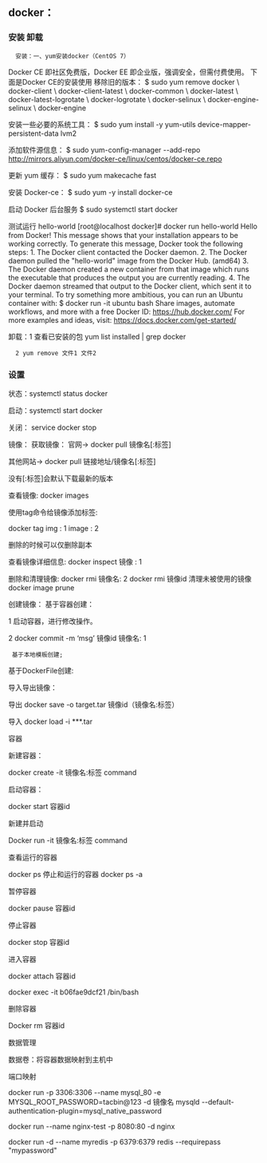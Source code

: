## docker：

### 安装 卸载
      安装：一、yum安装docker（CentOS 7）
Docker CE 即社区免费版，Docker EE 即企业版，强调安全，但需付费使用。
下面是Docker CE的安装使用
 移除旧的版本：
  $ sudo yum remove docker \                  docker-client \                  docker-client-latest \                  docker-common \                  docker-latest \                  docker-latest-logrotate \                  docker-logrotate \                  docker-selinux \                  docker-engine-selinux \                  docker-engine
 
 安装一些必要的系统工具：
  $ sudo yum install -y yum-utils device-mapper-persistent-data lvm2
 
 添加软件源信息：
  $ sudo yum-config-manager --add-repo http://mirrors.aliyun.com/docker-ce/linux/centos/docker-ce.repo
 
 更新 yum 缓存：
  $ sudo yum makecache fast
 
 安装 Docker-ce：
  $ sudo yum -y install docker-ce
 
 启动 Docker 后台服务
  $ sudo systemctl start docker
 
 测试运行 hello-world
      [root@localhost docker]# docker run hello-world           Hello from Docker!          This message shows that your installation appears to be working correctly.           To generate this message, Docker took the following steps:          1\. The Docker client contacted the Docker daemon.          2\. The Docker daemon pulled the "hello-world" image from the Docker Hub.              (amd64)          3\. The Docker daemon created a new container from that image which runs the              executable that produces the output you are currently reading.          4\. The Docker daemon streamed that output to the Docker client, which sent it              to your terminal.           To try something more ambitious, you can run an Ubuntu container with:          $ docker run -it ubuntu bash           Share images, automate workflows, and more with a free Docker ID:          https://hub.docker.com/           For more examples and ideas, visit:          https://docs.docker.com/get-started/

      
      
 卸载：1 查看已安装的包 yum list installed | grep docker

      2 yum remove 文件1 文件2


### 设置
状态：systemctl status docker

启动：systemctl start docker

关闭： service docker stop

镜像：
获取镜像：
官网-> docker pull 镜像名[:标签]

其他网站-> docker pull 链接地址/镜像名[:标签]

没有[:标签]会默认下载最新的版本

查看镜像:
docker images

使用tag命令给镜像添加标签:

docker tag img : 1  image : 2

删除的时候可以仅删除副本

查看镜像详细信息:
docker inspect 镜像 : 1

删除和清理镜像:
docker rmi 镜像名: 2
docker rmi 镜像id
清理未被使用的镜像 docker image prune

创建镜像：
 基于容器创建：
 
1 启动容器，进行修改操作。

2 docker commit -m ‘msg’ 镜像id 镜像名: 1

     基于本地模板创建;
     
 基于DockerFile创建:

导入导出镜像：

导出 docker save -o target.tar 镜像id（镜像名:标签）

导入 docker load -i ***.tar

容器

新建容器：

docker create -it 镜像名:标签 command

启动容器：

docker start 容器id

新建并启动

Docker run -it 镜像名:标签 command

查看运行的容器

docker ps
停止和运行的容器 docker ps -a

暂停容器

docker pause 容器id

停止容器

docker stop 容器id

进入容器

docker attach 容器id

docker exec -it b06fae9dcf21 /bin/bash

删除容器

Docker rm 容器id

数据管理

数据卷：将容器数据映射到主机中

端口映射

docker run -p 3306:3306 --name mysql_80 -e MYSQL_ROOT_PASSWORD=tacbin@123 -d 镜像名 mysqld --default-authentication-plugin=mysql_native_password

docker run --name nginx-test -p 8080:80 -d nginx

docker run -d --name myredis -p 6379:6379 redis --requirepass "mypassword"
